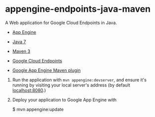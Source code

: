 appengine-endpoints-java-maven
=============================================

A Web application for Google Cloud Endpoints in Java.

- [App Engine][1]

- [Java 7][2]
- [Maven 3][3]

- [Google Cloud Endpoints][4]
- [Google App Engine Maven plugin][5]


1. Run the application with `mvn appengine:devserver`, and ensure it's
   running by visiting your local server's address (by default
   [localhost:8080][5].)

1. Deploy your application to Google App Engine with

   $ mvn appengine:update

[1]: https://developers.google.com/appengine
[2]: http://java.com/en/
[3]: https://developers.google.com/appengine/docs/java/endpoints/
[4]: https://developers.google.com/appengine/docs/java/tools/maven
[5]: https://localhost:8080/
[6]: https://console.developers.google.com/
